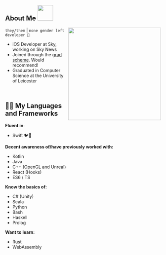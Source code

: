 <h2> About Me <img src="https://media0.giphy.com/media/QZy66oggJPGPJiAijf/giphy.gif" width="50"></h2>
<img align='right' src="https://cdn141.picsart.com/300081205147211.png" width="300">

`they/them` | `none gender left developer 🍕`

<ul>
  <li>iOS Developer at Sky, working on Sky News </li>
  <li>Joined through the <a href="https://careers.sky.com/earlycareers/graduateprogrammes/">grad scheme</a>. Would recommend!</li>
  <li>Graduated in Computer Science at the University of Leicester</li>
</ul>

<br />

<h2> ✍🏻 My Languages and Frameworks </h2>

**Fluent in**:
* Swift 🐦🧡

**Decent awareness of/have previously worked with:**
* Kotlin
* Java
* C++ (OpenGL and Unreal)
* React (Hooks)
* ES6 / TS

**Know the basics of:**
* C# (Unity)
* Scala
* Python
* Bash
* Haskell
* Prolog

**Want to learn:**
* Rust
* WebAssembly

